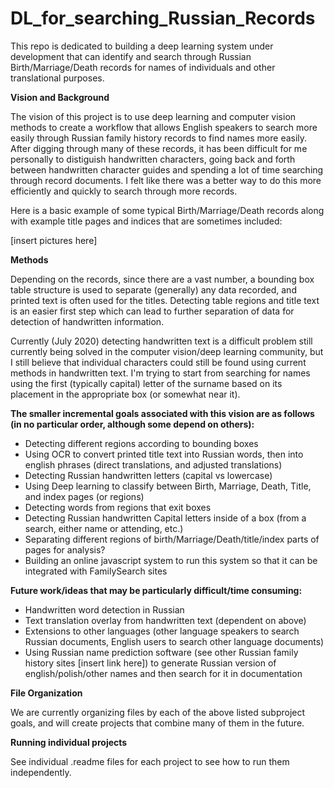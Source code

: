 # DL_for_searching_Russian_Records
This repo is dedicated to building a deep learning system under development that can identify and search through Russian Birth/Marriage/Death records for names of individuals and other translational purposes.

<b>Vision and Background </b>

The vision of this project is to use deep learning and computer vision methods to create a workflow that allows English speakers to search more easily through Russian family history records to find names more easily. After digging through many of these records, it has been difficult for me personally to distiguish handwritten characters, going back and forth between handwritten character guides and spending a lot of time searching through record documents.  I felt like there was a better way to do this more efficiently and quickly to search through more records.

Here is a basic example of some typical Birth/Marriage/Death records along with example title pages and indices that are sometimes included:

[insert pictures here]

<b>Methods</b>

Depending on the records, since there are a vast number, a bounding box table structure is used to separate (generally) any data recorded, and printed text is often used for the titles.  Detecting table regions and title text is an easier first step which can lead to further separation of data for detection of handwritten information.  

Currently (July 2020) detecting handwritten text is a difficult problem still currently being solved in the computer vision/deep learning community, but I still believe that individual characters could still be found using current methods in handwritten text.  I'm trying to start from searching for names using the first (typically capital) letter of the surname based on its placement in the appropriate box (or somewhat near it).

<b>The smaller incremental goals associated with this vision are as follows (in no particular order, although some depend on others): </b>
<ul>
<li> Detecting different regions according to bounding boxes </li>
<li> Using OCR to convert printed title text into Russian words, then into english phrases (direct translations, and adjusted translations) </li>
<li> Detecting Russian handwritten letters (capital vs lowercase) </li>
<li> Using Deep learning to classify between Birth, Marriage, Death, Title, and index pages (or regions) </li>
<li> Detecting words from regions that exit boxes </li>
<li> Detecting Russian handwritten Capital letters inside of a box (from a search, either name or attending, etc.) </li>
<li> Separating different regions of birth/Marriage/Death/title/index parts of pages for analysis? </li>
<li> Building an online javascript system to run this system so that it can be integrated with FamilySearch sites </li>
</ul>

<b>Future work/ideas that may be particularly difficult/time consuming:</b>
<ul>
<li> Handwritten word detection in Russian </li>
<li> Text translation overlay from handwritten text (dependent on above) </li>
<li> Extensions to other languages (other language speakers to search Russian documents, English users to search other language documents) </li>
<li> Using Russian name prediction software (see other Russian family history sites [insert link here]) to generate Russian version of english/polish/other names and then search for it in documentation </li>
</ul>


<b> File Organization </b>

We are currently organizing files by each of the above listed subproject goals, and will create projects that combine many of them in the future.

<b> Running individual projects </b>

See individual .readme files for each project to see how to run them independently.
